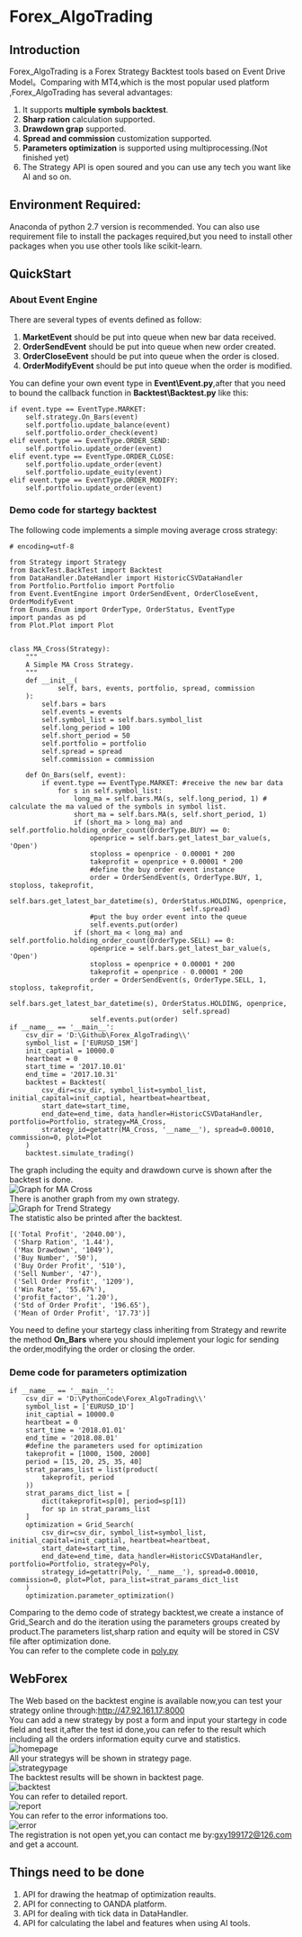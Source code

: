 # Forex_AlgoTrading
## Introduction
Forex_AlgoTrading is a Forex Strategy Backtest tools based on Event Drive Model。Comparing with MT4,which is the most popular used platform ,Forex_AlgoTrading has several advantages:
1.  It supports **multiple symbols backtest**.
2.  **Sharp ration** calculation supported.
3.  **Drawdown grap** supported.
4.  **Spread and commission** customization supported.  
5.  **Parameters optimization** is supported using multiprocessing.(Not finished yet)
6.  The Strategy API is open soured and you can use any tech you want like AI and so on.

## Environment Required:
Anaconda of python 2.7 version is recommended.
You can also use requirement file to install the packages required,but you need to install other packages when you use other tools like scikit-learn.

## QuickStart
### About Event Engine
There are several types of events defined as follow:
1.  **MarketEvent** should be put into queue when new bar data received.
2.  **OrderSendEvent** should be put into queue when new order created.
3.  **OrderCloseEvent** should be put into queue when the order is closed.
4.  **OrderModifyEvent** should be put into queue when the order is modified.

You can define your own event type in **Event\Event.py**,after that you need to bound the callback function in **Backtest\Backtest.py** like this:
```angular2html
if event.type == EventType.MARKET:
    self.strategy.On_Bars(event)
    self.portfolio.update_balance(event)
    self.portfolio.order_check(event)
elif event.type == EventType.ORDER_SEND:
    self.portfolio.update_order(event)
elif event.type == EventType.ORDER_CLOSE:
    self.portfolio.update_order(event)
    self.portfolio.update_euity(event)
elif event.type == EventType.ORDER_MODIFY:
    self.portfolio.update_order(event)
```
### Demo code for startegy backtest
The following code implements a simple moving average cross strategy:
```angular2html
# encoding=utf-8

from Strategy import Strategy
from BackTest.BackTest import Backtest
from DataHandler.DateHandler import HistoricCSVDataHandler
from Portfolio.Portfolio import Portfolio
from Event.EventEngine import OrderSendEvent, OrderCloseEvent, OrderModifyEvent
from Enums.Enum import OrderType, OrderStatus, EventType
import pandas as pd
from Plot.Plot import Plot


class MA_Cross(Strategy):
    """
    A Simple MA Cross Strategy.
    """
    def __init__(
            self, bars, events, portfolio, spread, commission
    ):
        self.bars = bars
        self.events = events
        self.symbol_list = self.bars.symbol_list
        self.long_period = 100
        self.short_period = 50
        self.portfolio = portfolio
        self.spread = spread
        self.commission = commission

    def On_Bars(self, event):
        if event.type == EventType.MARKET: #receive the new bar data
            for s in self.symbol_list:
                long_ma = self.bars.MA(s, self.long_period, 1) # calculate the ma valued of the symbols in symbol list.
                short_ma = self.bars.MA(s, self.short_period, 1)
                if (short_ma > long_ma) and self.portfolio.holding_order_count(OrderType.BUY) == 0:
                    openprice = self.bars.get_latest_bar_value(s, 'Open')
                    stoploss = openprice - 0.00001 * 200
                    takeprofit = openprice + 0.00001 * 200
                    #define the buy order event instance
                    order = OrderSendEvent(s, OrderType.BUY, 1, stoploss, takeprofit,
                                           self.bars.get_latest_bar_datetime(s), OrderStatus.HOLDING, openprice,
                                           self.spread)
                    #put the buy order event into the queue
                    self.events.put(order)
                if (short_ma < long_ma) and self.portfolio.holding_order_count(OrderType.SELL) == 0:
                    openprice = self.bars.get_latest_bar_value(s, 'Open')
                    stoploss = openprice + 0.00001 * 200
                    takeprofit = openprice - 0.00001 * 200
                    order = OrderSendEvent(s, OrderType.SELL, 1, stoploss, takeprofit,
                                           self.bars.get_latest_bar_datetime(s), OrderStatus.HOLDING, openprice,
                                           self.spread)
                    self.events.put(order)
if __name__ == '__main__':
    csv_dir = 'D:\Github\Forex_AlgoTrading\\'
    symbol_list = ['EURUSD_15M']
    init_captial = 10000.0
    heartbeat = 0
    start_time = '2017.10.01'
    end_time = '2017.10.31'
    backtest = Backtest(
        csv_dir=csv_dir, symbol_list=symbol_list, initial_capital=init_captial, heartbeat=heartbeat,
        start_date=start_time,
        end_date=end_time, data_handler=HistoricCSVDataHandler, portfolio=Portfolio, strategy=MA_Cross,
        strategy_id=getattr(MA_Cross, '__name__'), spread=0.00010, commission=0, plot=Plot
    )
    backtest.simulate_trading()

```
The graph including the equity and drawdown curve is shown after the backtest is done.\
![Graph for MA Cross](https://github.com/JadenGu0/Forex_AlgoTrading/blob/master/png/MA_Cross.png)\
There is another graph from my own strategy.\
![Graph for Trend Strategy](https://github.com/JadenGu0/Forex_AlgoTrading/blob/master/png/Trend.png)\
The statistic also be printed after the backtest.
```angularjs
[('Total Profit', '2040.00'),
 ('Sharp Ration', '1.44'),
 ('Max Drawdown', '1049'),
 ('Buy Number', '50'),
 ('Buy Order Profit', '510'),
 ('Sell Number', '47'),
 ('Sell Order Profit', '1209'),
 ('Win Rate', '55.67%'),
 ('profit_factor', '1.20'),
 ('Std of Order Profit', '196.65'),
 ('Mean of Order Profit', '17.73')]
```
You need to define your startegy class inheriting from Strategy and rewrite the method **On_Bars** where you should implement your logic for sending the order,modifying the order or closing the order.
 ### Deme code for parameters optimization
```angular2html
if __name__ == '__main__':
    csv_dir = 'D:\PythonCode\Forex_AlgoTrading\\'
    symbol_list = ['EURUSD_1D']
    init_captial = 10000.0
    heartbeat = 0
    start_time = '2018.01.01'
    end_time = '2018.08.01'
    #define the parameters used for optimization
    takeprofit = [1000, 1500, 2000]
    period = [15, 20, 25, 35, 40]
    strat_params_list = list(product(
        takeprofit, period
    ))
    strat_params_dict_list = [
        dict(takeprofit=sp[0], period=sp[1])
        for sp in strat_params_list
    ]
    optimization = Grid_Search(
        csv_dir=csv_dir, symbol_list=symbol_list, initial_capital=init_captial, heartbeat=heartbeat,
        start_date=start_time,
        end_date=end_time, data_handler=HistoricCSVDataHandler, portfolio=Portfolio, strategy=Poly,
        strategy_id=getattr(Poly, '__name__'), spread=0.00010, commission=0, plot=Plot, para_list=strat_params_dict_list
    )
    optimization.parameter_optimization()
```
Comparing to the demo code of strategy backtest,we create a instance of Grid_Search and do the iteration using the parameters groups created by product.The parameters list,sharp ration and equity will be stored in CSV file after optimization done.\
You can refer to the complete code in [poly.py](https://github.com/JadenGu0/Forex_AlgoTrading/blob/master/Strategy/poly.py)
## WebForex
The Web based on the backtest engine is available now,you can test your strategy online through:http://47.92.161.17:8000 \
You can add a new strategy by post a form and input your startegy in code field and test it,after the test id done,you can refer to the result which including all the orders information equity curve and statistics.\
![homepage](https://github.com/JadenGu0/Forex_AlgoTrading/blob/master/png/homepage.png)\
All your strategys will be shown in strategy page.\
![strategypage](https://github.com/JadenGu0/Forex_AlgoTrading/blob/master/png/strategy.png)\
The backtest results will be shown in backtest page.\
![backtest](https://github.com/JadenGu0/Forex_AlgoTrading/blob/master/png/backtest.png)\
You can refer to detailed report.\
![report](https://github.com/JadenGu0/Forex_AlgoTrading/blob/master/png/report.png)\
You can refer to the error informations too.\
![error](https://github.com/JadenGu0/Forex_AlgoTrading/blob/master/png/error.png)\
The registration is not open yet,you can contact me by:gxy199172@126.com and get a account.
## Things need to be done
1.  API for drawing the heatmap of optimization reaults.
2.  API for connecting to OANDA platform.
3.  API for dealing with tick data in DataHandler.
4.  API for calculating the label and features when using AI tools.

